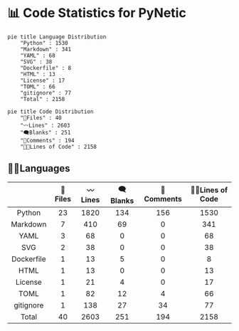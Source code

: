 
# 📊 Code Statistics for PyNetic

```mermaid
pie title Language Distribution
    "Python" : 1530
    "Markdown" : 341
    "YAML" : 68
    "SVG" : 38
    "Dockerfile" : 8
    "HTML" : 13
    "License" : 17
    "TOML" : 66
    "gitignore" : 77
    "Total" : 2158
```

<div class="right">

```mermaid
pie title Code Distribution
    "📝Files" : 40
    "〰️Lines" : 2603
    "🗨️Blanks" : 251
    "🙈Comments" : 194
    "👨‍💻Lines of Code" : 2158
```

</div>

## 👨‍💻Languages


||📝Files|〰️Lines|🗨️Blanks|🙈Comments|👨‍💻Lines of Code|
| :---: | :---: | :---: | :---: | :---: | :---: |
|Python|23|1820|134|156|1530|
|Markdown|7|410|69|0|341|
|YAML|3|68|0|0|68|
|SVG|2|38|0|0|38|
|Dockerfile|1|13|5|0|8|
|HTML|1|13|0|0|13|
|License|1|21|4|0|17|
|TOML|1|82|12|4|66|
|gitignore|1|138|27|34|77|
|Total|40|2603|251|194|2158|

